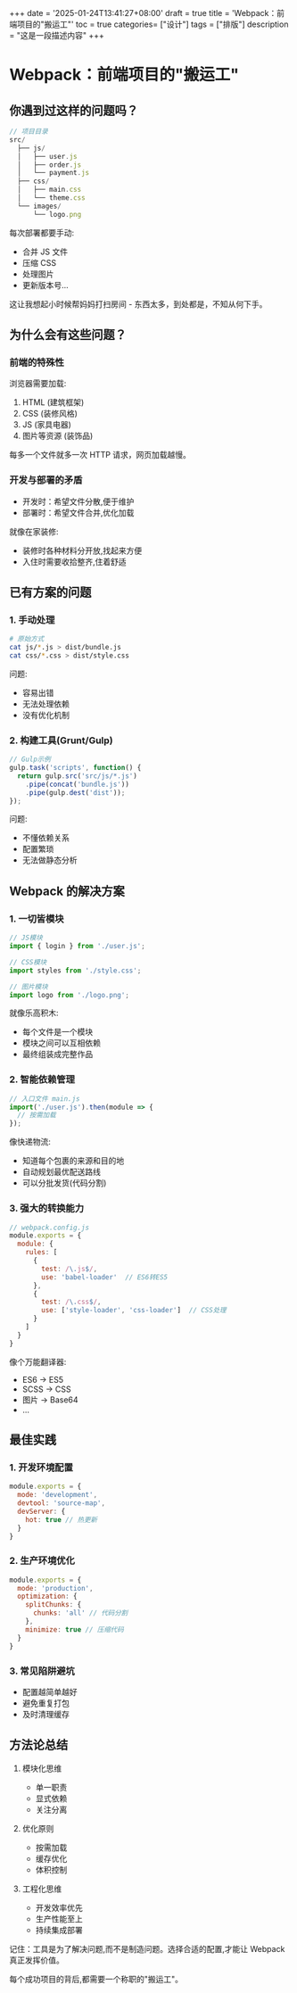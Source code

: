 +++
date = '2025-01-24T13:41:27+08:00'
draft = true
title = 'Webpack：前端项目的"搬运工"'
toc = true
categories= ["设计"]
tags = ["排版"]
description = "这是一段描述内容"
+++

# Webpack：前端项目的"搬运工"

## 你遇到过这样的问题吗？

```javascript
// 项目目录
src/
  ├── js/
  │   ├── user.js
  │   ├── order.js
  │   └── payment.js
  ├── css/
  │   ├── main.css
  │   └── theme.css
  └── images/
      └── logo.png
```

每次部署都要手动:
- 合并 JS 文件
- 压缩 CSS
- 处理图片
- 更新版本号...

这让我想起小时候帮妈妈打扫房间 - 东西太多，到处都是，不知从何下手。

## 为什么会有这些问题？

### 前端的特殊性
浏览器需要加载:
1. HTML (建筑框架)
2. CSS (装修风格)
3. JS (家具电器)
4. 图片等资源 (装饰品)

每多一个文件就多一次 HTTP 请求，网页加载越慢。

### 开发与部署的矛盾
- 开发时：希望文件分散,便于维护
- 部署时：希望文件合并,优化加载

就像在家装修:
- 装修时各种材料分开放,找起来方便
- 入住时需要收拾整齐,住着舒适

## 已有方案的问题

### 1. 手动处理
```bash
# 原始方式
cat js/*.js > dist/bundle.js
cat css/*.css > dist/style.css
```
问题:
- 容易出错
- 无法处理依赖
- 没有优化机制

### 2. 构建工具(Grunt/Gulp)
```javascript
// Gulp示例
gulp.task('scripts', function() {
  return gulp.src('src/js/*.js')
    .pipe(concat('bundle.js'))
    .pipe(gulp.dest('dist'));
});
```
问题:
- 不懂依赖关系
- 配置繁琐
- 无法做静态分析

## Webpack 的解决方案

### 1. 一切皆模块
```javascript
// JS模块
import { login } from './user.js';

// CSS模块
import styles from './style.css';

// 图片模块
import logo from './logo.png';
```

就像乐高积木:
- 每个文件是一个模块
- 模块之间可以互相依赖
- 最终组装成完整作品

### 2. 智能依赖管理
```javascript
// 入口文件 main.js
import('./user.js').then(module => {
  // 按需加载
});
```

像快递物流:
- 知道每个包裹的来源和目的地
- 自动规划最优配送路线
- 可以分批发货(代码分割)

### 3. 强大的转换能力
```javascript
// webpack.config.js
module.exports = {
  module: {
    rules: [
      {
        test: /\.js$/,
        use: 'babel-loader'  // ES6转ES5
      },
      {
        test: /\.css$/,
        use: ['style-loader', 'css-loader']  // CSS处理
      }
    ]
  }
}
```

像个万能翻译器:
- ES6 → ES5
- SCSS → CSS
- 图片 → Base64
- ...

## 最佳实践

### 1. 开发环境配置
```javascript
module.exports = {
  mode: 'development',
  devtool: 'source-map',
  devServer: {
    hot: true // 热更新
  }
}
```

### 2. 生产环境优化
```javascript
module.exports = {
  mode: 'production',
  optimization: {
    splitChunks: {
      chunks: 'all' // 代码分割
    },
    minimize: true // 压缩代码
  }
}
```

### 3. 常见陷阱避坑
- 配置越简单越好
- 避免重复打包
- 及时清理缓存

## 方法论总结

1. 模块化思维
   - 单一职责
   - 显式依赖
   - 关注分离

2. 优化原则
   - 按需加载
   - 缓存优化
   - 体积控制

3. 工程化思维
   - 开发效率优先
   - 生产性能至上
   - 持续集成部署

记住：工具是为了解决问题,而不是制造问题。选择合适的配置,才能让 Webpack 真正发挥价值。

每个成功项目的背后,都需要一个称职的"搬运工"。
